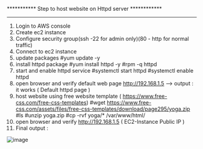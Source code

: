 *********** Step to host website on Httpd server ************

----------------------------------------------
1. Login to  AWS console
2. Create ec2 instance
3. Configure security group(ssh -22 for admin only)(80 - http for normal traffic)
4. Connect to ec2 instance
3. update packages
#yum   update  -y
4. install httpd package
#yum  install  httpd   -y
#rpm   -q    httpd
5. start and enable httpd service
#systemctl   start   httpd
#systemctl   enable  httpd
6. open browser and verify default web page
http://192.168.1.5 --> output : it works ( Default httpd page )
9. host website using free website template ( https://www.free-css.com/free-css-templates)
#wget  https://www.free-css.com/assets/files/free-css-templates/download/page295/yoga.zip
#ls
#unzip  yoga.zip
#cp -rvf yoga/* /var/www/html/
10. open browser and verify
http://192.168.1.5 ( EC2-Instance Public IP )
11. Final output :
    
![image](https://github.com/user-attachments/assets/8ee63132-09f6-4017-8cf7-2d3ecb640bd3)
